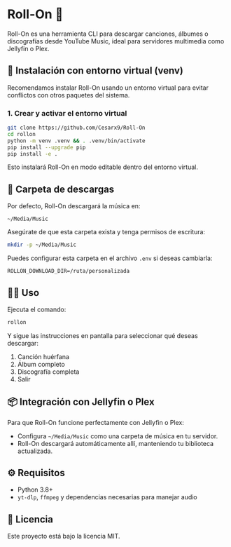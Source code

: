 # Roll-On 🎵

Roll-On es una herramienta CLI para descargar canciones, álbumes o discografías desde YouTube Music, ideal para servidores multimedia como Jellyfin o Plex.

## 🚀 Instalación con entorno virtual (venv)

Recomendamos instalar Roll-On usando un entorno virtual para evitar conflictos con otros paquetes del sistema.

### 1. Crear y activar el entorno virtual
```bash
git clone https://github.com/Cesarx9/Roll-On
cd rollon
python -m venv .venv && . .venv/bin/activate
pip install --upgrade pip
pip install -e .
```

Esto instalará Roll-On en modo editable dentro del entorno virtual.

## 📂 Carpeta de descargas

Por defecto, Roll-On descargará la música en:
```
~/Media/Music
```

Asegúrate de que esta carpeta exista y tenga permisos de escritura:
```bash
mkdir -p ~/Media/Music
```

Puedes configurar esta carpeta en el archivo `.env` si deseas cambiarla:
```env
ROLLON_DOWNLOAD_DIR=/ruta/personalizada
```

## 👩‍💻 Uso
Ejecuta el comando:
```bash
rollon
```
Y sigue las instrucciones en pantalla para seleccionar qué deseas descargar:

1. Canción huérfana
2. Álbum completo
3. Discografía completa
4. Salir

## 📦 Integración con Jellyfin o Plex

Para que Roll-On funcione perfectamente con Jellyfin o Plex:
- Configura `~/Media/Music` como una carpeta de música en tu servidor.
- Roll-On descargará automáticamente allí, manteniendo tu biblioteca actualizada.

## ⚙️ Requisitos
- Python 3.8+
- `yt-dlp`, `ffmpeg` y dependencias necesarias para manejar audio

## 📄 Licencia
Este proyecto está bajo la licencia MIT.
